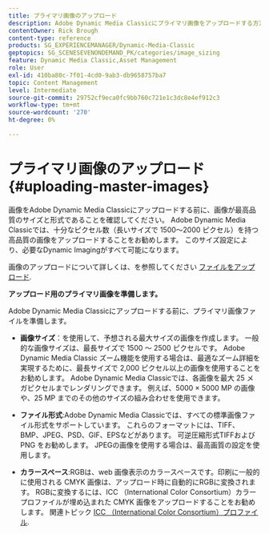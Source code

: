 ```yaml
---
title: プライマリ画像のアップロード
description: Adobe Dynamic Media Classicにプライマリ画像をアップロードする方法を説明します。
contentOwner: Rick Brough
content-type: reference
products: SG_EXPERIENCEMANAGER/Dynamic-Media-Classic
geptopics: SG_SCENESEVENONDEMAND_PK/categories/image_sizing
feature: Dynamic Media Classic,Asset Management
role: User
exl-id: 410ba80c-7f01-4cd0-9ab3-db9658757ba7
topic: Content Management
level: Intermediate
source-git-commit: 29752cf9eca0fc9bb760c721e1c3dc8e4ef912c3
workflow-type: tm+mt
source-wordcount: '270'
ht-degree: 0%

---
```


# プライマリ画像のアップロード{#uploading-master-images}

画像をAdobe Dynamic Media Classicにアップロードする前に、画像が最高品質のサイズと形式であることを確認してください。 Adobe Dynamic Media Classicでは、十分なピクセル数（長いサイズで 1500～2000 ピクセル）を持つ高品質の画像をアップロードすることをお勧めします。 このサイズ設定により、必要なDynamic Imagingがすべて可能になります。

画像のアップロードについて詳しくは、を参照してください [ファイルをアップロード](uploading-files.md#uploading_files).

**アップロード用のプライマリ画像を準備します。**

Adobe Dynamic Media Classicにアップロードする前に、プライマリ画像ファイルを準備します。

* **画像サイズ**：を使用して、予想される最大サイズの画像を作成します。 一般的な画像サイズは、最長サイズで 1500 ～ 2500 ピクセルです。 Adobe Dynamic Media Classic ズーム機能を使用する場合は、最適なズーム詳細を実現するために、最長サイズで 2,000 ピクセル以上の画像を使用することをお勧めします。 Adobe Dynamic Media Classicでは、各画像を最大 25 メガピクセルまでレンダリングできます。 例えば、5000 × 5000 MP の画像や、25 MP までのその他のサイズの組み合わせを使用できます。

* **ファイル形式**:Adobe Dynamic Media Classicでは、すべての標準画像ファイル形式をサポートしています。 これらのフォーマットには、TIFF、BMP、JPEG、PSD、GIF、EPSなどがあります。 可逆圧縮形式TIFFおよび PNG をお勧めします。 JPEGの画像を使用する場合は、最高画質の設定を使用します。

* **カラースペース**:RGBは、web 画像表示のカラースペースです。印刷に一般的に使用される CMYK 画像は、アップロード時に自動的にRGBに変換されます。 RGBに変換するには、ICC （International Color Consortium）カラープロファイルが埋め込まれた CMYK 画像をアップロードすることをお勧めします。 関連トピック [ICC （International Color Consortium）プロファイル](/help/using/icc-profiles.md).
